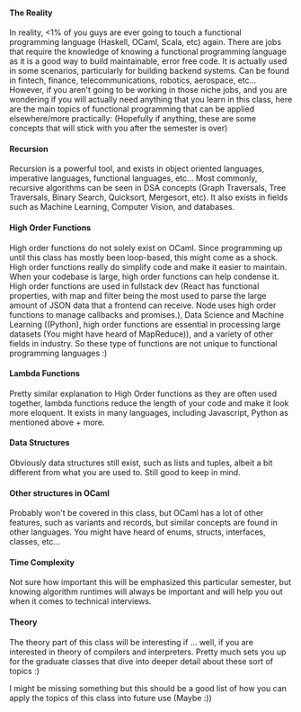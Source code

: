 #### The Reality ####
In reality, <1% of you guys are ever going to touch a functional programming language (Haskell, OCaml, Scala, etc) again.
There are jobs that require the knowledge of knowing a functional programming language as it is a good way to build maintainable, error free code. It is actually used in some scenarios, particularly for building backend systems. Can be found in fintech, finance, telecommunications,
robotics, aerospace, etc...
However, if you aren't going to be working in those niche jobs, and you are wondering if you will actually need anything that you learn in this class, here are the main topics of functional programming that can be applied elsewhere/more practically:
(Hopefully if anything, these are some concepts that will stick with you after the semester is over)
#### Recursion ####
Recursion is a powerful tool, and exists in object oriented languages, imperative languages, functional languages, etc...
Most commonly, recursive algorithms can be seen in DSA concepts (Graph Traversals, Tree Traversals, Binary Search, Quicksort, Mergesort, etc). It also exists in fields such as Machine Learning, Computer Vision, and databases.

#### High Order Functions ####
High order functions do not solely exist on OCaml. Since programming up until this class has mostly been loop-based, this might come as a shock. High order functions really do simplify code and make it easier to maintain. When your codebase is large, high order functions can help condense it. High order functions are used in fullstack dev (React has functional properties, with map and filter being the most used to parse the large amount of JSON data that a frontend can receive. Node uses high order functions to manage callbacks and promises.), Data Science and Machine Learning ((Python), high order functions are essential in processing large datasets (You might have heard of MapReduce)), and a variety of other fields in industry. So these type of functions are not unique to functional programming languages :)

#### Lambda Functions ####
Pretty similar explanation to High Order functions as they are often used together, lambda functions reduce the length of your code and make it look more eloquent. It exists in many languages, including Javascript, Python as mentioned above + more. 

#### Data Structures ####
Obviously data structures still exist, such as lists and tuples, albeit a bit different from what you are used to. Still good to keep in mind.

#### Other structures in OCaml ####
Probably won't be covered in this class, but OCaml has a lot of other features, such as variants and records, but similar concepts are found in other languages. You might have heard of enums, structs, interfaces, classes, etc...

#### Time Complexity ####
Not sure how important this will be emphasized this particular semester, but knowing algorithm runtimes will always be important and will help you out when it comes to technical interviews.

#### Theory ####
The theory part of this class will be interesting if ... well, if you are interested in theory of compilers and interpreters. Pretty much sets you up for the graduate classes that dive into deeper detail about these sort of topics :)

I might be missing something but this should be a good list of how you can apply the topics of this class into future use (Maybe :))
